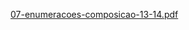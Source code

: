 [07-enumeracoes-composicao-13-14.pdf](https://github.com/user-attachments/files/16234766/07-enumeracoes-composicao-13-14.pdf)
